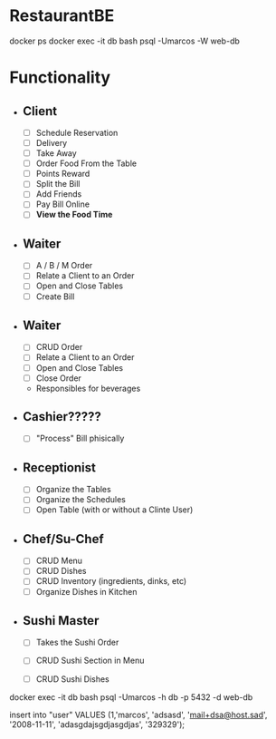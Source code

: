 # RestaurantBE



docker ps 
docker exec -it db bash
psql -Umarcos -W web-db





# **Functionality**

- ## **Client**
  - [ ] Schedule Reservation
  - [ ] Delivery
  - [ ] Take Away
  - [ ] Order Food From the Table
  - [ ] Points Reward
  - [ ] Split the Bill
  - [ ] Add Friends
  - [ ] Pay Bill Online
  - [ ] **View the Food Time**

- ## **Waiter**
  - [ ] A / B / M Order
  - [ ] Relate a Client to an Order
  - [ ] Open and Close Tables
  - [ ] Create Bill

- ## **Waiter**
  - [ ] CRUD Order
  - [ ] Relate a Client to an Order
  - [ ] Open and Close Tables
  - [ ] Close Order
  - Responsibles for beverages

- ## **Cashier**?????
  - [ ] "Process" Bill phisically

- ## **Receptionist**
  - [ ] Organize the Tables
  - [ ] Organize the Schedules
  - [ ] Open Table (with or without a Clinte User)

- ## **Chef/Su-Chef**
  - [ ] CRUD Menu
  - [ ] CRUD Dishes
  - [ ] CRUD Inventory (ingredients, dinks, etc)
  - [ ] Organize Dishes in Kitchen

- ## **Sushi Master**
  - [ ] Takes the Sushi Order
  - [ ] CRUD Sushi Section in Menu
  - [ ] CRUD Sushi Dishes








docker exec -it db bash
psql -Umarcos -h db -p 5432 -d web-db


insert into "user" VALUES (1,'marcos', 'adsasd', 'mail+dsa@host.sad', '2008-11-11', 'adasgdajsgdjasgdjas', '329329');